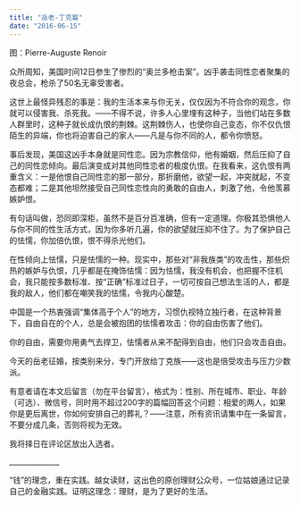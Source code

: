 ```yaml
---
title: "岳老-丁克篇"
date: "2016-06-15"
---
```


图：Pierre-Auguste Renoir

众所周知，美国时间12日参生了惨烈的“奥兰多枪击案”。凶手袭击同性恋者聚集的夜总会，枪杀了50名无辜受害者。

这世上最怪异残忍的事是：我的生活本来与你无关，仅仅因为不符合你的观念，你就可以侵害我、杀死我。——不得不说，许多人心里埋有这种子，当他们站在多数人群里时，这种子就长成仇恨的荆棘。这荆棘伤人，也使你自己变态，你不仅仇恨陌生的异端，你也将迫害自己的家人——凡是与你不同的人，都令你愤怒。

事后发现，美国这凶手本身就是同性恋。因为宗教信仰，他有婚姻，然后压抑了自己的同性恋倾向。最后演变成对其他同性恋者的极度仇恨。在我看来，这仇恨有两重含义：一是他恨自己同性恋的那一部分，那折磨他，欲望一起，冲突就起，不变态都难；二是其他坦然接受自己同性恋性向的勇敢的自由人，刺激了他，令他羡慕嫉妒恨。

有句话叫做，恐同即深柜，虽然不是百分百准确，但有一定道理。你极其恐惧他人与你不同的性生活方式，因为你多听几遍，你的欲望就压抑不住了。为了保护自己的怯懦，你加倍仇恨，恨不得杀光他们。

在性倾向上怯懦，只是怯懦的一种。现实中，那些对“非我族类”的攻击性，那些炽热的嫉妒与仇恨，几乎都是在掩饰怯懦：因为怯懦，我没有机会，也把握不住机会，我只能按多数标准、按“正确”标准过日子，一切可按自己想法生活的人，都是我的敌人，他们都在嘲笑我的怯懦，令我内心酸楚。

中国是一个热衷强调“集体高于个人”的地方，习惯仇视特立独行者，在这种背景下，自由自在的个人，总是会被抱团的怯懦者攻击：你的自由伤害了他们。

你的自由，需要你用勇气去捍卫，怯懦者从来不配得到自由，他们只会攻击自由。

今天的岳老征婚，按类别来分，专门开放给丁克族——这也是倍受攻击与压力少数派。

有意者请在本文后留言（勿在平台留言），格式为：性别、所在城市、职业、年龄（可选）、微信号，同时用不超过200字的篇幅回答这个问题：相爱的两人，如果你是更后离世，你如何安排自己的葬礼？——注意，所有资讯请集中在一条留言，不要分成几条，否则将视为无效。

我将择日在评论区放出入选者。

\_\_\_\_\_\_\_\_\_\_\_\_\_\_  

“钱”的理念，重在实践。越女读财，这出色的原创理财公众号，一位姑娘通过记录自己的金融实践。证明这理念：理财，是为了更好的生活。

